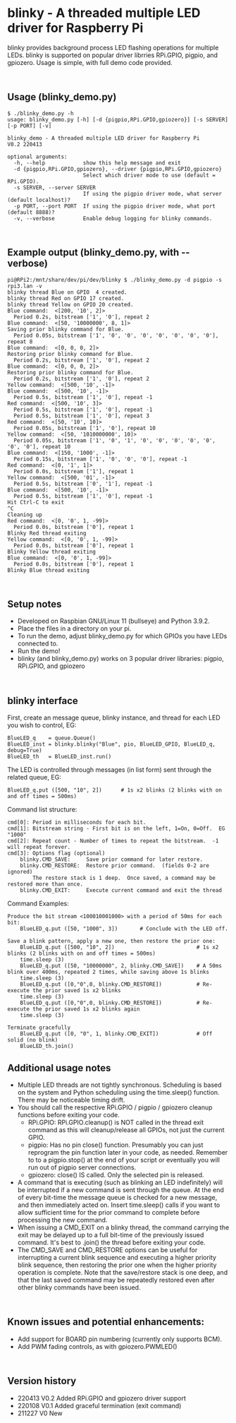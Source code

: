 # blinky - A threaded multiple LED driver for Raspberry Pi

blinky provides background process LED flashing operations for multiple LEDs.  blinky is supported on popular driver
librries RPi.GPIO, pigpio, and gpiozero.  Usage is simple, with full demo code provided.

` `  
## Usage (blinky_demo.py)
```
$ ./blinky_demo.py -h
usage: blinky_demo.py [-h] [-d {pigpio,RPi.GPIO,gpiozero}] [-s SERVER] [-p PORT] [-v]

blinky_demo - A threaded multiple LED driver for Raspberry Pi
V0.2 220413

optional arguments:
  -h, --help            show this help message and exit
  -d {pigpio,RPi.GPIO,gpiozero}, --driver {pigpio,RPi.GPIO,gpiozero}
                        Select which driver mode to use (default = RPi.GPIO).
  -s SERVER, --server SERVER
                        If using the pigpio driver mode, what server (default localhost)?
  -p PORT, --port PORT  If using the pigpio driver mode, what port (default 8888)?
  -v, --verbose         Enable debug logging for blinky commands.
```


` `  
## Example output (blinky_demo.py, with --verbose)
```
pi@RPi2:/mnt/share/dev/pi/dev/blinky $ ./blinky_demo.py -d pigpio -s rpi3.lan -v
blinky thread Blue on GPIO  4 created.
blinky thread Red on GPIO 17 created.
blinky thread Yellow on GPIO 20 created.
Blue command:  <[200, '10', 2]>
  Period 0.2s, bitstream ['1', '0'], repeat 2
Blue command:  <[50, '10000000', 8, 1]>
Saving prior blinky command for Blue.
  Period 0.05s, bitstream ['1', '0', '0', '0', '0', '0', '0', '0'], repeat 8
Blue command:  <[0, 0, 0, 2]>
Restoring prior blinky command for Blue.
  Period 0.2s, bitstream ['1', '0'], repeat 2
Blue command:  <[0, 0, 0, 2]>
Restoring prior blinky command for Blue.
  Period 0.2s, bitstream ['1', '0'], repeat 2
Yellow command:  <[500, '10', -1]>
Blue command:  <[500, '10', -1]>
  Period 0.5s, bitstream ['1', '0'], repeat -1
Red command:  <[500, '10', 3]>
  Period 0.5s, bitstream ['1', '0'], repeat -1
  Period 0.5s, bitstream ['1', '0'], repeat 3
Red command:  <[50, '10', 10]>
  Period 0.05s, bitstream ['1', '0'], repeat 10
Yellow command:  <[50, '1010000000', 10]>
  Period 0.05s, bitstream ['1', '0', '1', '0', '0', '0', '0', '0', '0', '0'], repeat 10
Blue command:  <[150, '1000', -1]>
  Period 0.15s, bitstream ['1', '0', '0', '0'], repeat -1
Red command:  <[0, '1', 1]>
  Period 0.0s, bitstream ['1'], repeat 1
Yellow command:  <[500, '01', -1]>
  Period 0.5s, bitstream ['0', '1'], repeat -1
Blue command:  <[500, '10', -1]>
  Period 0.5s, bitstream ['1', '0'], repeat -1
Hit Ctrl-C to exit
^C
Cleaning up
Red command:  <[0, '0', 1, -99]>
  Period 0.0s, bitstream ['0'], repeat 1
Blinky Red thread exiting
Yellow command:  <[0, '0', 1, -99]>
  Period 0.0s, bitstream ['0'], repeat 1
Blinky Yellow thread exiting
Blue command:  <[0, '0', 1, -99]>
  Period 0.0s, bitstream ['0'], repeat 1
Blinky Blue thread exiting

```

` `  
## Setup notes
- Developed on Raspbian GNU/Linux 11 (bullseye) and Python 3.9.2.
- Place the files in a directory on your pi.
- To run the demo, adjust blinky_demo.py for which GPIOs you have LEDs connected to.
- Run the demo!
- blinky (and blinky_demo.py) works on 3 popular driver libraries:  pigpio, RPi.GPIO, and gpiozero

` `  
## blinky interface

First, create an message queue, blinky instance, and thread for each LED you wish to control, EG:

    BlueLED_q    = queue.Queue()
    BlueLED_inst = blinky.blinky("Blue", pio, BlueLED_GPIO, BlueLED_q, debug=True)
    BlueLED_th   = BlueLED_inst.run()
        
The LED is controlled through messages (in list form) sent through the related queue, EG:

    BlueLED_q.put ([500, "10", 2])      # 1s x2 blinks (2 blinks with on and off times = 500ms)

Command list structure:

    cmd[0]: Period in milliseconds for each bit.
    cmd[1]: Bitstream string - First bit is on the left, 1=On, 0=Off.  EG "1000"
    cmd[2]: Repeat count - Number of times to repeat the bitstream.  -1 will repeat forever.
    cmd[3]: Options flag (optional)
        blinky.CMD_SAVE:     Save prior command for later restore.  
        blinky.CMD_RESTORE:  Restore prior command.  (fields 0-2 are ignored)
            The restore stack is 1 deep.  Once saved, a command may be restored more than once.
        blinky.CMD_EXIT:     Execute current command and exit the thread

Command Examples:

    Produce the bit stream <100010001000> with a period of 50ms for each bit:
        BlueLED_q.put ([50, "1000", 3])       # Conclude with the LED off.

    Save a blink pattern, apply a new one, then restore the prior one:
        BlueLED_q.put ([500, "10", 2])                          # 1s x2 blinks (2 blinks with on and off times = 500ms)
        time.sleep (3)
        BlueLED_q.put ([50, "10000000", 2, blinky.CMD_SAVE])    # A 50ms blink over 400ms, repeated 2 times, while saving above 1s blinks
        time.sleep (3)
        BlueLED_q.put ([0,"0",0, blinky.CMD_RESTORE])           # Re-execute the prior saved 1s x2 blinks
        time.sleep (3)
        BlueLED_q.put ([0,"0",0, blinky.CMD_RESTORE])           # Re-execute the prior saved 1s x2 blinks again
        time.sleep (3)
    
    Terminate gracefully
        BlueLED_q.put ([0, "0", 1, blinky.CMD_EXIT])            # Off solid (no blink)
        BlueLED_th.join()

## Additional usage notes

- Multiple LED threads are not tightly synchronous.  Scheduling is based on the system and Python scheduling using the time.sleep() function.  There may be noticeable timing drift.
- You should call the respective RPi.GPIO / pigpio / gpiozero cleanup functions before exiting your code.  
    - RPi.GPIO:  RPi.GPIO.cleanup() is NOT called in the thread exit command as this will cleanup/release all GPIOs, not just the current GPIO.
    - pigpio:  Has no pin close() function.  Presumably you can just reprogram the pin function later in your code, as needed.  Remember to to a pigpio.stop() at the end of your script or eventually you will run out of pigpio server connections.
    - gpiozero:  close() IS called.  Only the selected pin is released.
- A command that is executing (such as blinking an LED indefinitely) will be interrupted if a new command is sent through the queue.  At the end of every bit-time the message queue is checked for a new message, and then immediately acted on.  Insert time.sleep() calls if you want to allow sufficient time for the prior command to complete before processing the new command.
- When issuing a CMD_EXIT on a blinky thread, the command carrying the exit may be delayed up to a full bit-time of the previously issued command.  It's best to .join() the thread before exiting your code.
- The CMD_SAVE and CMD_RESTORE options can be useful for interrupting a current blink sequence and executing a higher priority blink sequence, then restoring the prior one when the higher priority operation is complete.  Note that the save/restore stack is one deep, and that the last saved command may be repeatedly restored even after other blinky commands have been issued.

` `  
## Known issues and potential enhancements:
- Add support for BOARD pin numbering (currently only supports BCM).
- Add PWM fading controls, as with gpiozero.PWMLED()


` `  
## Version history
- 220413 V0.2  Added RPi.GPIO and gpiozero driver support
- 220108 V0.1  Added graceful termination (exit command)
- 211227 V0    New

